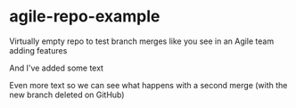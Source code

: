 # agile-repo-example
Virtually empty repo to test branch merges like you see in an Agile team adding features

And I've added some text

Even more text so we can see what happens with a second merge (with the new branch deleted on GitHub)
